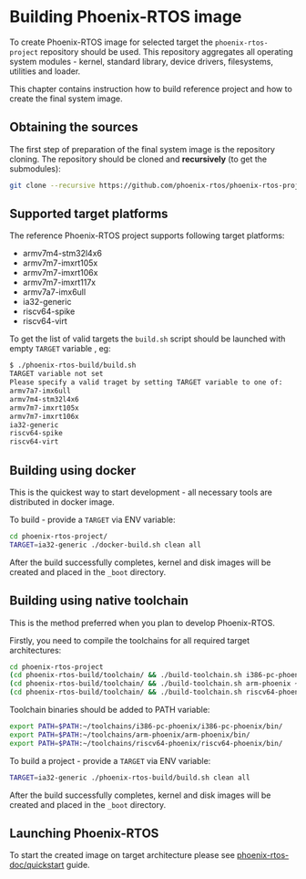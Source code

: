 # Building Phoenix-RTOS image

To create Phoenix-RTOS image for selected target the `phoenix-rtos-project` repository should be used. This repository aggregates all operating system modules - kernel, standard library, device drivers, filesystems, utilities and loader.

This chapter contains instruction how to build reference project and how to create the final system image.

## Obtaining the sources

The first step of preparation of the final system image is the repository cloning. The repository should be cloned and **recursively** (to get the submodules):

```bash
git clone --recursive https://github.com/phoenix-rtos/phoenix-rtos-project.git
```

## Supported target platforms

The reference Phoenix-RTOS project supports following target platforms:

* armv7m4-stm32l4x6
* armv7m7-imxrt105x
* armv7m7-imxrt106x
* armv7m7-imxrt117x
* armv7a7-imx6ull
* ia32-generic
* riscv64-spike
* riscv64-virt

To get the list of valid targets the `build.sh` script should be launched with empty `TARGET` variable , eg:

```bash
$ ./phoenix-rtos-build/build.sh
TARGET variable not set
Please specify a valid traget by setting TARGET variable to one of:
armv7a7-imx6ull
armv7m4-stm32l4x6
armv7m7-imxrt105x
armv7m7-imxrt106x
ia32-generic
riscv64-spike
riscv64-virt
```

## Building using docker

This is the quickest way to start development - all necessary tools are distributed in docker image.

To build - provide a `TARGET` via ENV variable:

```bash
cd phoenix-rtos-project/
TARGET=ia32-generic ./docker-build.sh clean all
```

After the build successfully completes, kernel and disk images will be created and placed in the `_boot` directory.

## Building using native toolchain

This is the method preferred when you plan to develop Phoenix-RTOS.

Firstly, you need to compile the toolchains for all required target architectures:

```bash
cd phoenix-rtos-project
(cd phoenix-rtos-build/toolchain/ && ./build-toolchain.sh i386-pc-phoenix ~/toolchains/i386-pc-phoenix)
(cd phoenix-rtos-build/toolchain/ && ./build-toolchain.sh arm-phoenix ~/toolchains/arm-phoenix)
(cd phoenix-rtos-build/toolchain/ && ./build-toolchain.sh riscv64-phoenix ~/toolchains/riscv64-phoenix)
```

Toolchain binaries should be added to PATH variable:

```bash
export PATH=$PATH:~/toolchains/i386-pc-phoenix/i386-pc-phoenix/bin/
export PATH=$PATH:~/toolchains/arm-phoenix/arm-phoenix/bin/
export PATH=$PATH:~/toolchains/riscv64-phoenix/riscv64-phoenix/bin/
```

To build a project - provide a `TARGET` via ENV variable:

```bash
TARGET=ia32-generic ./phoenix-rtos-build/build.sh clean all
```

After the build successfully completes, kernel and disk images will be created and placed in the `_boot` directory.

## Launching Phoenix-RTOS

To start the created image on target architecture please see [phoenix-rtos-doc/quickstart](../quickstart/README.md) guide.
